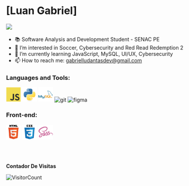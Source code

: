# [Luan Gabriel]

<img src="https://cdn.pixilart.com/photos/large/ed1e66afa55e803.gif" width="60%" />

- 📚 Software Analysis and Development Student - SENAC PE
- 👀 I’m interested in Soccer, Cybersecurity and Red Read Redemption 2 
- 🌱 I’m currently learning JavaScript, MySQL, UI/UX, Cybersecurity
- 📫 How to reach me: gabrielludantasdev@gmail.com


<h3 align="left">Languages and Tools:</h3>
  <p align="left">
  <img src="https://raw.githubusercontent.com/devicons/devicon/master/icons/javascript/javascript-original.svg" alt="javascript" width="40" height="40"/>
  <img src="https://raw.githubusercontent.com/devicons/devicon/master/icons/python/python-original.svg" alt="python" width="40" height="40"/> 
  <img src="https://raw.githubusercontent.com/devicons/devicon/master/icons/mysql/mysql-original-wordmark.svg" alt="mysql" width="40" height="40"/>
  <img src="https://www.vectorlogo.zone/logos/git-scm/git-scm-icon.svg" alt="git" width="40" height="40"/>
  <img src="https://www.vectorlogo.zone/logos/figma/figma-icon.svg" alt="figma" width="40" height="40"/>
  </p>
  
  <h3 align="left">Front-end:</h3>
  <p align="left">
  <img src="https://raw.githubusercontent.com/devicons/devicon/master/icons/html5/html5-original-wordmark.svg" alt="html5" width="40" height="40"/>
  <img src="https://raw.githubusercontent.com/devicons/devicon/master/icons/css3/css3-original-wordmark.svg" alt="css3" width="40" height="40"/>
  <img src="https://raw.githubusercontent.com/devicons/devicon/master/icons/sass/sass-original.svg" alt="sass" width="40" height="40"/>
  </p>
  
  <br> <br>
  
  **Contador De Visitas**

![VisitorCount](https://profile-counter.glitch.me/{LuanGabrielDEV}/count.svg)

<!---
LuanGabrielDEV/LuanGabrielDEV is a ✨ special ✨ repository because its `README.md` (this file) appears on your GitHub profile.
You can click the Preview link to take a look at your changes.
--->
